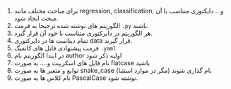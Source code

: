 1. برای مباحث مختلف مانند regression, classification, و... دایکتوری متناسب با آن مبحث ایجاد شود.
2. الگوریتم های نوشته شده ترجیحا به فرمت `.py` باشند.
3. هر الگوریتم در دایرکتوری متناسب با خود آن قرار گیرد.
4. تمام دیتاست ها در دایرکتوری data  قرار گیرند.
5. فرمت پیشنهادی فایل های کانفیگ `.yaml`
6. در ابتدا الگوریتم نام author اولیه ذکر شود
7. نام فایل های اسکریپت و.... به صورت flatcase باشید
8. توابع و متغیر ها به صورت snake_case نام گذاری شوند (مگر در موارد استثنا)
9. نام کلاس ها به صورت PascalCase نوشته شود.

